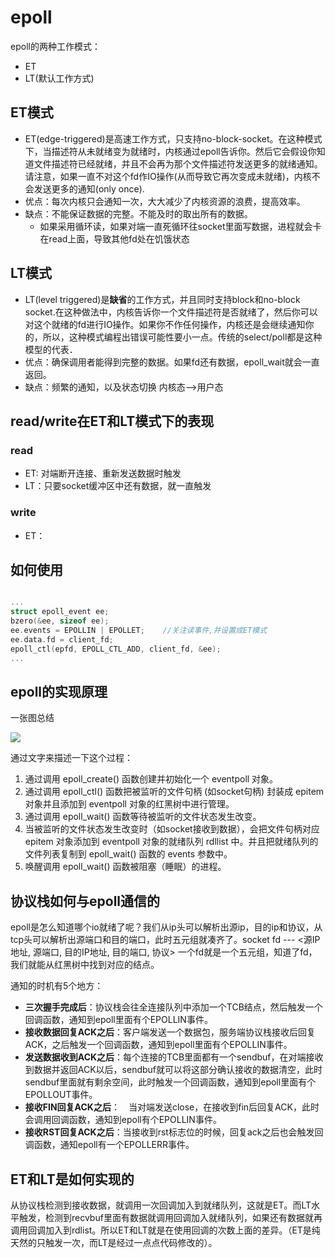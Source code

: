 # epoll

epoll的两种工作模式：
- ET
- LT(默认工作方式)

## ET模式

- ET(edge-triggered)是高速工作方式，只支持no-block-socket。在这种模式下，当描述符从未就绪变为就绪时，内核通过epoll告诉你。然后它会假设你知道文件描述符已经就绪，并且不会再为那个文件描述符发送更多的就绪通知。请注意，如果一直不对这个fd作IO操作(从而导致它再次变成未就绪)，内核不会发送更多的通知(only once).
- 优点：每次内核只会通知一次，大大减少了内核资源的浪费，提高效率。
- 缺点：不能保证数据的完整。不能及时的取出所有的数据。
    - 如果采用循环读，如果对端一直死循环往socket里面写数据，进程就会卡在read上面，导致其他fd处在饥饿状态

## LT模式
- LT(level triggered)是**缺省**的工作方式，并且同时支持block和no-block socket.在这种做法中，内核告诉你一个文件描述符是否就绪了，然后你可以对这个就绪的fd进行IO操作。如果你不作任何操作，内核还是会继续通知你的，所以，这种模式编程出错误可能性要小一点。传统的select/poll都是这种模型的代表．
- 优点：确保调用者能得到完整的数据。如果fd还有数据，epoll_wait就会一直返回。
- 缺点：频繁的通知，以及状态切换 内核态-->用户态

## read/write在ET和LT模式下的表现

### read

- ET: 对端断开连接、重新发送数据时触发
- LT：只要socket缓冲区中还有数据，就一直触发

### write

- ET：

## 如何使用

```cpp

...
struct epoll_event ee;
bzero(&ee, sizeof ee);
ee.events = EPOLLIN | EPOLLET;    //关注读事件,并设置成ET模式
ee.data.fd = client_fd;
epoll_ctl(epfd, EPOLL_CTL_ADD, client_fd, &ee);
...

```

## epoll的实现原理

一张图总结

![](https://hl1998-1255562705.cos.ap-shanghai.myqcloud.com/Img/20230918110905.png)

通过文字来描述一下这个过程：

1. 通过调用 epoll_create() 函数创建并初始化一个 eventpoll 对象。
2. 通过调用 epoll_ctl() 函数把被监听的文件句柄 (如socket句柄) 封装成 epitem 对象并且添加到 eventpoll 对象的红黑树中进行管理。
3. 通过调用 epoll_wait() 函数等待被监听的文件状态发生改变。
4. 当被监听的文件状态发生改变时（如socket接收到数据），会把文件句柄对应 epitem 对象添加到 eventpoll 对象的就绪队列 rdllist 中。并且把就绪队列的文件列表复制到 epoll_wait() 函数的 events 参数中。
5. 唤醒调用 epoll_wait() 函数被阻塞（睡眠）的进程。

## 协议栈如何与epoll通信的

epoll是怎么知道哪个io就绪了呢？我们从ip头可以解析出源ip，目的ip和协议，从tcp头可以解析出源端口和目的端口，此时五元组就凑齐了。socket fd --- <源IP地址, 源端口, 目的IP地址, 目的端口, 协议> 一个fd就是一个五元组，知道了fd，我们就能从红黑树中找到对应的结点。

通知的时机有5个地方：
- **三次握手完成后**：协议栈会往全连接队列中添加一个TCB结点，然后触发一个回调函数，通知到epoll里面有个EPOLLIN事件。
- **接收数据回复ACK之后**：客户端发送一个数据包，服务端协议栈接收后回复ACK，之后触发一个回调函数，通知到epoll里面有个EPOLLIN事件。
- **发送数据收到ACK之后**：每个连接的TCB里面都有一个sendbuf，在对端接收到数据并返回ACK以后，sendbuf就可以将这部分确认接收的数据清空，此时sendbuf里面就有剩余空间，此时触发一个回调函数，通知到epoll里面有个EPOLLOUT事件。
- **接收FIN回复ACK之后**： 当对端发送close，在接收到fin后回复ACK，此时会调用回调函数，通知到epoll有个EPOLLIN事件。
- **接收RST回复ACK之后**：当接收到rst标志位的时候，回复ack之后也会触发回调函数，通知epoll有一个EPOLLERR事件。

## ET和LT是如何实现的

从协议栈检测到接收数据，就调用一次回调加入到就绪队列，这就是ET。而LT水平触发，检测到recvbuf里面有数据就调用回调加入就绪队列，如果还有数据就再调用回调加入到rdlist。所以ET和LT就是在使用回调的次数上面的差异。（ET是纯天然的只触发一次，而LT是经过一点点代码修改的）。